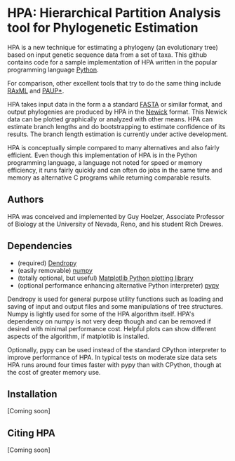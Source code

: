# HPA: Hierarchical Partition Analysis tool for Phylogenetic Estimation

HPA is a new technique for estimating a phylogeny (an evolutionary tree) based on input genetic sequence data from a set of taxa. This github contains code for a sample implementation of HPA written in the popular programming language [Python](http://www.python.org).

For comparison, other excellent tools that try to do the same thing include [RAxML](https://sco.h-its.org/exelixis/web/software/raxml/index.html) and [PAUP\*](http://paup.sc.fsu.edu/).

HPA takes input data in the form a a standard [FASTA](https://en.wikipedia.org/wiki/FASTA_format) or similar format, and output phylogenies are produced by HPA in the [Newick](https://en.wikipedia.org/wiki/Newick_format) format. This Newick data can be plotted graphically or analyzed with other means. HPA can estimate branch lengths and do bootstrapping to estimate confidence of its results. The branch length estimation is currently under active development.

HPA is conceptually simple compared to many alternatives and also fairly efficient. Even though this implementation of HPA is in the Python programming language, a language not noted for speed or memory efficiency, it runs fairly quickly and can often do jobs in the same time and memory as alternative C programs while returning comparable results.

## Authors
HPA was conceived and implemented by Guy Hoelzer, Associate Professor of Biology at the University of Nevada, Reno, and his student Rich Drewes.

## Dependencies

* (required) [Dendropy](https://github.com/jeetsukumaran/DendroPy)
* (easily removable) [numpy](http://http://www.numpy.org/)
* (totally optional, but useful) [Matplotlib Python plotting library](https://www.matplotlib.org)
* (optional performance enhancing alternative Python interpreter) [pypy](https://pypy.org)

Dendropy is used for general purpose utility functions such as loading and saving of input and output files and some manipulations of tree structures. Numpy is lightly used for some of the HPA algorithm itself. HPA's dependency on numpy is not very deep though and can be removed if desired with minimal performance cost. Helpful plots can show different aspects of the algorithm, if matplotlib is installed.

Optionally, pypy can be used instead of the standard CPython interpreter to improve performance of HPA. In typical tests on moderate size data sets HPA runs around four times faster with pypy than with CPython, though at the cost of greater memory use.

## Installation

[Coming soon]

## Citing HPA

[Coming soon]

